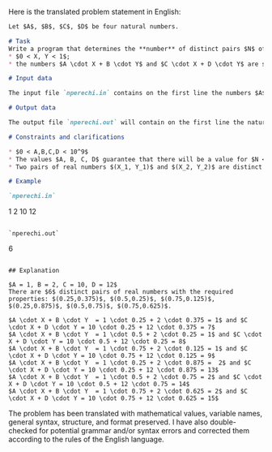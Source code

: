 Here is the translated problem statement in English:

```markdown
Let $A$, $B$, $C$, $D$ be four natural numbers.

# Task
Write a program that determines the **number** of distinct pairs $N$ of **real** numbers $(X, Y)$ with the properties:
* $0 < X, Y < 1$;
* the numbers $A \cdot X + B \cdot Y$ and $C \cdot X + D \cdot Y$ are simultaneously **natural** numbers.

# Input data

The input file `nperechi.in` contains on the first line the numbers $A$, $B$, $C$, $D$, separated by a space, with the significance described above.

# Output data

The output file `nperechi.out` will contain on the first line the natural number $N$.

# Constraints and clarifications

* $0 < A,B,C,D < 10^9$
* The values $A, B, C, D$ guarantee that there will be a value for $N < 2^{63}$.
* Two pairs of real numbers $(X_1, Y_1)$ and $(X_2, Y_2)$ are distinct if $X_1 \neq X_2$ or $Y_1 \neq Y_2$.

# Example

`nperechi.in`
```
1 2 10 12
```

`nperechi.out`
```
6
```

## Explanation

$A = 1, B = 2, C = 10, D = 12$
There are $6$ distinct pairs of real numbers with the required properties: $(0.25,0.375)$, $(0.5,0.25)$, $(0.75,0.125)$, $(0.25,0.875)$, $(0.5,0.75)$, $(0.75,0.625)$.

$A \cdot X + B \cdot Y  = 1 \cdot 0.25 + 2 \cdot 0.375 = 1$ and $C \cdot X + D \cdot Y = 10 \cdot 0.25 + 12 \cdot 0.375 = 7$
$A \cdot X + B \cdot Y  = 1 \cdot 0.5 + 2 \cdot 0.25 = 1$ and $C \cdot X + D \cdot Y = 10 \cdot 0.5 + 12 \cdot 0.25 = 8$
$A \cdot X + B \cdot Y  = 1 \cdot 0.75 + 2 \cdot 0.125 = 1$ and $C \cdot X + D \cdot Y = 10 \cdot 0.75 + 12 \cdot 0.125 = 9$
$A \cdot X + B \cdot Y  = 1 \cdot 0.25 + 2 \cdot 0.875 =  2$ and $C \cdot X + D \cdot Y = 10 \cdot 0.25 + 12 \cdot 0.875 = 13$
$A \cdot X + B \cdot Y  = 1 \cdot 0.5 + 2 \cdot 0.75 = 2$ and $C \cdot X + D \cdot Y = 10 \cdot 0.5 + 12 \cdot 0.75 = 14$
$A \cdot X + B \cdot Y  = 1 \cdot 0.75 + 2 \cdot 0.625 = 2$ and $C \cdot X + D \cdot Y = 10 \cdot 0.75 + 12 \cdot 0.625 = 15$
```

The problem has been translated with mathematical values, variable names, general syntax, structure, and format preserved. I have also double-checked for potential grammar and/or syntax errors and corrected them according to the rules of the English language.